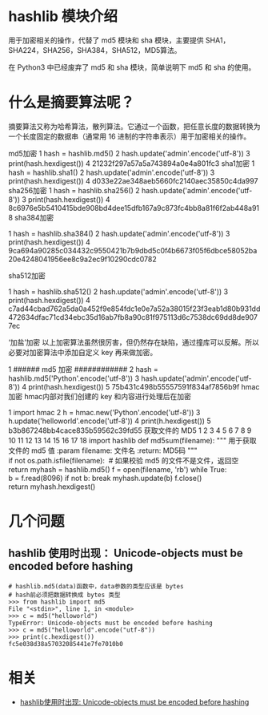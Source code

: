 




# hashlib 模块介绍


用于加密相关的操作，代替了 md5 模块和 sha 模块，主要提供 SHA1，SHA224，SHA256，SHA384，SHA512，MD5算法。

在 Python3 中已经废弃了 md5 和 sha 模块，简单说明下 md5 和 sha 的使用。


# 什么是摘要算法呢？


摘要算法又称为哈希算法，散列算法。它通过一个函数，把任意长度的数据转换为一个长度固定的数据串（通常用 16 进制的字符串表示）用于加密相关的操作。

md5加密
1 hash = hashlib.md5()
2 hash.update('admin'.encode('utf-8'))
3 print(hash.hexdigest())
4 21232f297a57a5a743894a0e4a801fc3
sha1加密
1 hash = hashlib.sha1()
2 hash.update('admin'.encode('utf-8'))
3 print(hash.hexdigest())
4 d033e22ae348aeb5660fc2140aec35850c4da997
sha256加密
1 hash = hashlib.sha256()
2 hash.update('admin'.encode('utf-8'))
3 print(hash.hexdigest())
4 8c6976e5b5410415bde908bd4dee15dfb167a9c873fc4bb8a81f6f2ab448a918
sha384加密

1 hash = hashlib.sha384()
2 hash.update('admin'.encode('utf-8'))
3 print(hash.hexdigest())
4 9ca694a90285c034432c9550421b7b9dbd5c0f4b6673f05f6dbce58052ba20e4248041956ee8c9a2ec9f10290cdc0782

sha512加密

1 hash = hashlib.sha512()
2 hash.update('admin'.encode('utf-8'))
3 print(hash.hexdigest())
4 c7ad44cbad762a5da0a452f9e854fdc1e0e7a52a38015f23f3eab1d80b931dd472634dfac71cd34ebc35d16ab7fb8a90c81f975113d6c7538dc69dd8de9077ec

‘加盐’加密
以上加密算法虽然很厉害，但仍然存在缺陷，通过撞库可以反解。所以必要对加密算法中添加自定义 key 再来做加密。

1 ###### md5 加密 ############
2 hash = hashlib.md5('Python'.encode('utf-8'))
3 hash.update('admin'.encode('utf-8'))
4 print(hash.hexdigest())
5 75b431c498b55557591f834af7856b9f
hmac加密
hmac内部对我们创建的 key 和内容进行处理后在加密

1 import hmac
2 h = hmac.new('Python'.encode('utf-8'))
3 h.update('helloworld'.encode('utf-8'))
4 print(h.hexdigest())
5 b3b867248bb4cace835b59562c39fd55
获取文件的 MD5
1
2
3
4
5
6
7
8
9
10
11
12
13
14
15
16
17
18
import hashlib
def md5sum(filename):
"""
用于获取文件的 md5 值
:param filename: 文件名
:return: MD5码
"""
if not os.path.isfile(filename):  # 如果校验 md5 的文件不是文件，返回空
return
myhash = hashlib.md5()
f = open(filename, 'rb')
while True:
b = f.read(8096)
if not b:
break
myhash.update(b)
f.close()
return myhash.hexdigest()














# 几个问题




## hashlib 使用时出现： Unicode-objects must be encoded before hashing




    # hashlib.md5(data)函数中，data参数的类型应该是 bytes
    # hash前必须把数据转换成 bytes 类型
    >>> from hashlib import md5
    File "<stdin>", line 1, in <module>
    >>> c = md5("helloworld")
    TypeError: Unicode-objects must be encoded before hashing
    >>> c = md5("helloworld".encode("utf-8"))
    >>> print(c.hexdigest())
    fc5e038d38a57032085441e7fe7010b0



# 相关

- [hashlib使用时出现: Unicode-objects must be encoded before hashing](http://www.cnblogs.com/everfight/p/Python_hashlib.html)

